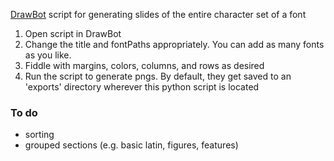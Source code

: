 [DrawBot](http://www.drawbot.com/index.html) script for generating slides of the entire character set of a font


1. Open script in DrawBot
2. Change the title and fontPaths appropriately. You can add as many fonts as you like.
3. Fiddle with margins, colors, columns, and rows as desired
4. Run the script to generate pngs. By default, they get saved to an 'exports' directory wherever this python script is located


### To do

- sorting
- grouped sections (e.g. basic latin, figures, features)  
